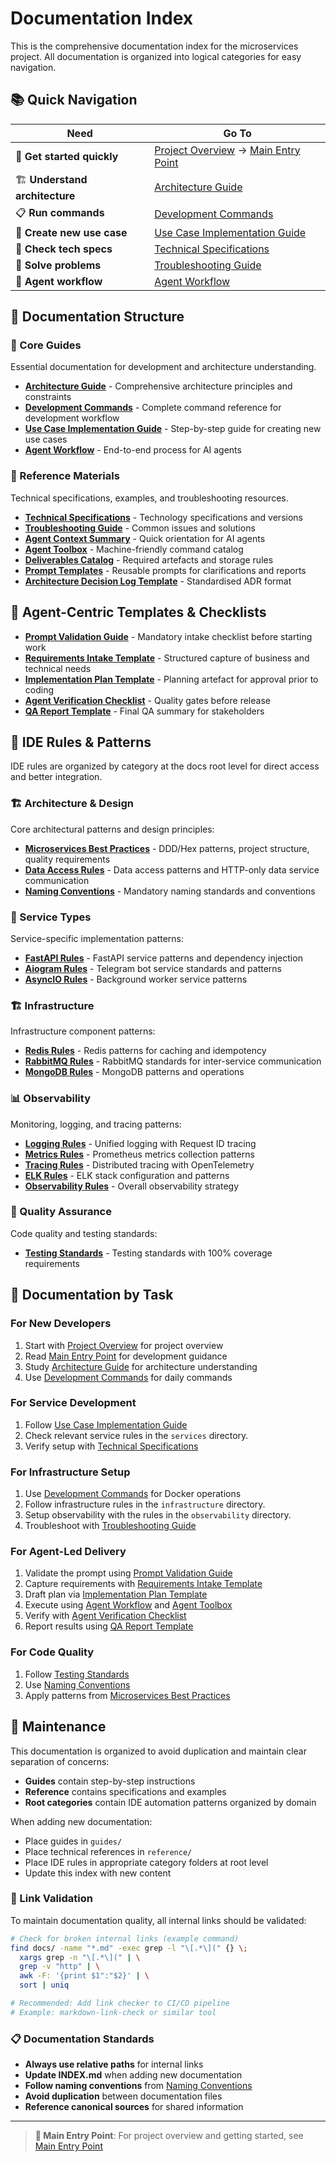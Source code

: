 # Documentation Index

This is the comprehensive documentation index for the microservices project. All documentation is organized into logical categories for easy navigation.

<a id="quick-navigation"></a>
## 📚 Quick Navigation

| Need | Go To |
|------|-------|
| 🏁 **Get started quickly** | [Project Overview][link-project-overview] → [Main Entry Point][link-main-entry-point] |
| 🏗️ **Understand architecture** | [Architecture Guide][link-architecture-guide] |
| 📋 **Run commands** | [Development Commands][link-development-commands] |
| 🎯 **Create new use case** | [Use Case Implementation Guide][link-use-case-guide] |
| 🔧 **Check tech specs** | [Technical Specifications][link-tech-specs] |
| 🐛 **Solve problems** | [Troubleshooting Guide][link-troubleshooting-guide] |
| 🤖 **Agent workflow** | [Agent Workflow][link-agent-workflow] |

<a id="documentation-structure"></a>
## 📂 Documentation Structure

### 📖 Core Guides
Essential documentation for development and architecture understanding.

- **[Architecture Guide][link-architecture-guide]** - Comprehensive architecture principles and constraints
- **[Development Commands][link-development-commands]** - Complete command reference for development workflow
- **[Use Case Implementation Guide][link-use-case-guide]** - Step-by-step guide for creating new use cases
- **[Agent Workflow][link-agent-workflow]** - End-to-end process for AI agents

<a id="reference-materials"></a>
### 📑 Reference Materials
Technical specifications, examples, and troubleshooting resources.

- **[Technical Specifications][link-tech-specs]** - Technology specifications and versions
- **[Troubleshooting Guide][link-troubleshooting-guide]** - Common issues and solutions
- **[Agent Context Summary][link-agent-context]** - Quick orientation for AI agents
- **[Agent Toolbox][link-agent-toolbox]** - Machine-friendly command catalog
- **[Deliverables Catalog][link-deliverables]** - Required artefacts and storage rules
- **[Prompt Templates][link-prompt-templates]** - Reusable prompts for clarifications and reports
- **[Architecture Decision Log Template][link-adr-template]** - Standardised ADR format

<a id="agent-templates"></a>
## 🤖 Agent-Centric Templates & Checklists

- **[Prompt Validation Guide][link-prompt-validation]** - Mandatory intake checklist before starting work
- **[Requirements Intake Template][link-intake-template]** - Structured capture of business and technical needs
- **[Implementation Plan Template][link-plan-template]** - Planning artefact for approval prior to coding
- **[Agent Verification Checklist][link-verification-checklist]** - Quality gates before release
- **[QA Report Template][link-qa-report]** - Final QA summary for stakeholders

## 🤖 IDE Rules & Patterns

IDE rules are organized by category at the docs root level for direct access and better integration.

### 🏗️ Architecture & Design
Core architectural patterns and design principles:

- **[Microservices Best Practices][link-ms-best-practices]** - DDD/Hex patterns, project structure, quality requirements
- **[Data Access Rules][link-data-access-rules]** - Data access patterns and HTTP-only data service communication
- **[Naming Conventions][link-naming-conventions]** - Mandatory naming standards and conventions

### 🚀 Service Types
Service-specific implementation patterns:

- **[FastAPI Rules][link-fastapi-rules]** - FastAPI service patterns and dependency injection
- **[Aiogram Rules][link-aiogram-rules]** - Telegram bot service standards and patterns
- **[AsyncIO Rules][link-asyncio-rules]** - Background worker service patterns

### 🏗️ Infrastructure
Infrastructure component patterns:

- **[Redis Rules][link-redis-rules]** - Redis patterns for caching and idempotency
- **[RabbitMQ Rules][link-rabbitmq-rules]** - RabbitMQ standards for inter-service communication
- **[MongoDB Rules][link-mongodb-rules]** - MongoDB patterns and operations

### 📊 Observability
Monitoring, logging, and tracing patterns:

- **[Logging Rules][link-logging-rules]** - Unified logging with Request ID tracing
- **[Metrics Rules][link-metrics-rules]** - Prometheus metrics collection patterns
- **[Tracing Rules][link-tracing-rules]** - Distributed tracing with OpenTelemetry
- **[ELK Rules][link-elk-rules]** - ELK stack configuration and patterns
- **[Observability Rules][link-observability-rules]** - Overall observability strategy

### 🧪 Quality Assurance
Code quality and testing standards:

- **[Testing Standards][link-testing-standards]** - Testing standards with 100% coverage requirements

## 🎯 Documentation by Task

### For New Developers
1. Start with [Project Overview][link-project-overview] for project overview
2. Read [Main Entry Point][link-main-entry-point] for development guidance
3. Study [Architecture Guide][link-architecture-guide] for architecture understanding
4. Use [Development Commands][link-development-commands] for daily commands

### For Service Development
1. Follow [Use Case Implementation Guide][link-use-case-guide]
2. Check relevant service rules in the `services` directory.
3. Verify setup with [Technical Specifications][link-tech-specs]

### For Infrastructure Setup
1. Use [Development Commands][link-development-commands] for Docker operations
2. Follow infrastructure rules in the `infrastructure` directory.
3. Setup observability with the rules in the `observability` directory.
4. Troubleshoot with [Troubleshooting Guide][link-troubleshooting-guide]

### For Agent-Led Delivery
1. Validate the prompt using [Prompt Validation Guide][link-prompt-validation]
2. Capture requirements with [Requirements Intake Template][link-intake-template]
3. Draft plan via [Implementation Plan Template][link-plan-template]
4. Execute using [Agent Workflow][link-agent-workflow] and [Agent Toolbox][link-agent-toolbox]
5. Verify with [Agent Verification Checklist][link-verification-checklist]
6. Report results using [QA Report Template][link-qa-report]

### For Code Quality
1. Follow [Testing Standards][link-testing-standards]
2. Use [Naming Conventions][link-naming-conventions]
3. Apply patterns from [Microservices Best Practices][link-ms-best-practices]

## 🔄 Maintenance

This documentation is organized to avoid duplication and maintain clear separation of concerns:

- **Guides** contain step-by-step instructions
- **Reference** contains specifications and examples
- **Root categories** contain IDE automation patterns organized by domain

When adding new documentation:
- Place guides in `guides/`
- Place technical references in `reference/`
- Place IDE rules in appropriate category folders at root level
- Update this index with new content

### 🔗 Link Validation

To maintain documentation quality, all internal links should be validated:

```bash
# Check for broken internal links (example command)
find docs/ -name "*.md" -exec grep -l "\[.*\](" {} \;
  xargs grep -n "\[.*\](" | \
  grep -v "http" | \
  awk -F: '{print $1":"$2}' | \
  sort | uniq

# Recommended: Add link checker to CI/CD pipeline
# Example: markdown-link-check or similar tool
```

### 📋 Documentation Standards

- **Always use relative paths** for internal links
- **Update INDEX.md** when adding new documentation
- **Follow naming conventions** from [Naming Conventions][link-naming-conventions]
- **Avoid duplication** between documentation files
- **Reference canonical sources** for shared information

---

> **📖 Main Entry Point**: For project overview and getting started, see [Main Entry Point][link-main-entry-point]

[link-main-entry-point]: LINKS_REFERENCE.md#core-documentation
[link-project-overview]: LINKS_REFERENCE.md#core-documentation
[link-architecture-guide]: LINKS_REFERENCE.md#core-documentation
[link-tech-specs]: LINKS_REFERENCE.md#core-documentation
[link-development-commands]: LINKS_REFERENCE.md#developer-guides
[link-use-case-guide]: LINKS_REFERENCE.md#developer-guides
[link-troubleshooting-guide]: LINKS_REFERENCE.md#developer-guides
[link-agent-workflow]: guides/AGENT_WORKFLOW.md
[link-agent-context]: reference/AGENT_CONTEXT_SUMMARY.md
[link-agent-toolbox]: reference/AGENT_TOOLBOX.md
[link-deliverables]: reference/DELIVERABLES_CATALOG.md
[link-prompt-templates]: reference/PROMPT_TEMPLATES.md
[link-adr-template]: reference/ARCHITECTURE_DECISION_LOG_TEMPLATE.md
[link-prompt-validation]: guides/PROMPT_VALIDATION_GUIDE.md
[link-intake-template]: guides/REQUIREMENTS_INTAKE_TEMPLATE.md
[link-plan-template]: guides/IMPLEMENTATION_PLAN_TEMPLATE.md
[link-verification-checklist]: quality/AGENT_VERIFICATION_CHECKLIST.md
[link-qa-report]: quality/QA_REPORT_TEMPLATE.md
[link-ide-rules]: LINKS_REFERENCE.md#ide-rules-and-patterns
[link-ms-best-practices]: LINKS_REFERENCE.md#ide-rules-and-patterns
[link-data-access-rules]: LINKS_REFERENCE.md#ide-rules-and-patterns
[link-naming-conventions]: LINKS_REFERENCE.md#ide-rules-and-patterns
[link-fastapi-rules]: LINKS_REFERENCE.md#ide-rules-and-patterns
[link-aiogram-rules]: LINKS_REFERENCE.md#ide-rules-and-patterns
[link-asyncio-rules]: LINKS_REFERENCE.md#ide-rules-and-patterns
[link-redis-rules]: LINKS_REFERENCE.md#ide-rules-and-patterns
[link-rabbitmq-rules]: LINKS_REFERENCE.md#ide-rules-and-patterns
[link-mongodb-rules]: LINKS_REFERENCE.md#ide-rules-and-patterns
[link-logging-rules]: LINKS_REFERENCE.md#ide-rules-and-patterns
[link-metrics-rules]: LINKS_REFERENCE.md#ide-rules-and-patterns
[link-tracing-rules]: LINKS_REFERENCE.md#ide-rules-and-patterns
[link-elk-rules]: LINKS_REFERENCE.md#ide-rules-and-patterns
[link-observability-rules]: LINKS_REFERENCE.md#ide-rules-and-patterns
[link-testing-standards]: LINKS_REFERENCE.md#ide-rules-and-patterns

